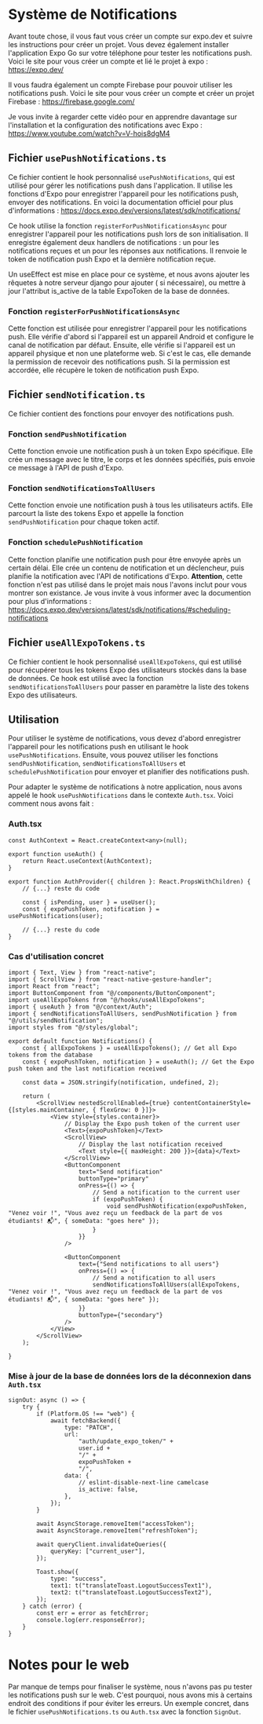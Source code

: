 # Système de Notifications

Avant toute chose, il vous faut vous créer un compte sur expo.dev et suivre les instructions pour créer un projet. Vous
devez également installer l'application Expo Go sur votre téléphone pour tester les notifications push. Voici le site
pour vous créer un compte et lié le projet à expo : https://expo.dev/

Il vous faudra également un compte Firebase pour pouvoir utiliser les notifications push. Voici le site pour vous créer
un compte et créer un projet Firebase : https://firebase.google.com/

Je vous invite à regarder cette vidéo pour en apprendre davantage sur l'installation et la configuration des
notifications avec Expo :
https://www.youtube.com/watch?v=V-hois8dgM4

## Fichier `usePushNotifications.ts`

Ce fichier contient le hook personnalisé `usePushNotifications`, qui est utilisé pour gérer les notifications push dans
l'application. Il utilise les fonctions d'Expo pour enregistrer l'appareil pour les notifications push, envoyer des
notifications. En voici la documentation officiel pour plus
d'informations : https://docs.expo.dev/versions/latest/sdk/notifications/

Ce hook utilise la fonction `registerForPushNotificationsAsync` pour enregistrer l'appareil pour les notifications push
lors de son initialisation. Il enregistre également deux handlers de notifications : un pour les notifications reçues
et un pour les réponses aux notifications. Il renvoie le token de notification push Expo et la dernière notification
reçue.

Un useEffect est mise en place pour ce système, et nous avons ajouter les rêquetes à notre serveur django pour ajouter (
si nécessaire), ou mettre à jour l'attribut is_active de la table ExpoToken de la base de données.

### Fonction `registerForPushNotificationsAsync`

Cette fonction est utilisée pour enregistrer l'appareil pour les notifications push. Elle vérifie d'abord si l'appareil
est un appareil Android et configure le canal de notification par défaut. Ensuite, elle vérifie si l'appareil est un
appareil physique et non une plateforme web. Si c'est le cas, elle demande la permission de recevoir des notifications
push. Si la permission est accordée, elle récupère le token de notification push Expo.

## Fichier `sendNotification.ts`

Ce fichier contient des fonctions pour envoyer des notifications push.

### Fonction `sendPushNotification`

Cette fonction envoie une notification push à un token Expo spécifique. Elle crée un message avec le titre, le corps et
les données spécifiés, puis envoie ce message à l'API de push d'Expo.

### Fonction `sendNotificationsToAllUsers`

Cette fonction envoie une notification push à tous les utilisateurs actifs. Elle parcourt la liste des tokens Expo et
appelle la fonction `sendPushNotification` pour chaque token actif.

### Fonction `schedulePushNotification`

Cette fonction planifie une notification push pour être envoyée après un certain délai. Elle crée un contenu de
notification et un déclencheur, puis planifie la notification avec l'API de notifications d'Expo. **Attention**, cette
fonction n'est pas utilisé dans le projet mais nous l'avons inclut pour vous montrer son existance. Je vous invite à
vous informer avec la documention pour plus d'informations :
https://docs.expo.dev/versions/latest/sdk/notifications/#scheduling-notifications

## Fichier `useAllExpoTokens.ts`

Ce fichier contient le hook personnalisé `useAllExpoTokens`, qui est utilisé pour récupérer tous les tokens Expo des
utilisateurs stockés dans la base de données. Ce hook est utilisé avec la fonction `sendNotificationsToAllUsers` pour
passer en paramètre la liste des tokens Expo des utilisateurs.

## Utilisation

Pour utiliser le système de notifications, vous devez d'abord enregistrer l'appareil pour les notifications push en
utilisant le hook `usePushNotifications`. Ensuite, vous pouvez utiliser les
fonctions `sendPushNotification`, `sendNotificationsToAllUsers` et `schedulePushNotification` pour envoyer et planifier
des notifications push.

Pour adapter le système de notifications à notre application, nous avons appelé le hook `usePushNotifications` dans le
contexte `Auth.tsx`. Voici comment nous avons fait :

### Auth.tsx

```tsx
const AuthContext = React.createContext<any>(null);

export function useAuth() {
    return React.useContext(AuthContext);
}

export function AuthProvider({ children }: React.PropsWithChildren) {
    // {...} reste du code

    const { isPending, user } = useUser();
    const { expoPushToken, notification } = usePushNotifications(user);

    // {...} reste du code
}

```

### Cas d'utilisation concret

```tsx 
import { Text, View } from "react-native";
import { ScrollView } from "react-native-gesture-handler";
import React from "react";
import ButtonComponent from "@/components/ButtonComponent";
import useAllExpoTokens from "@/hooks/useAllExpoTokens";
import { useAuth } from "@/context/Auth";
import { sendNotificationsToAllUsers, sendPushNotification } from "@/utils/sendNotification";
import styles from "@/styles/global";

export default function Notifications() {
    const { allExpoTokens } = useAllExpoTokens(); // Get all Expo tokens from the database
    const { expoPushToken, notification } = useAuth(); // Get the Expo push token and the last notification received

    const data = JSON.stringify(notification, undefined, 2);

    return (
        <ScrollView nestedScrollEnabled={true} contentContainerStyle={[styles.mainContainer, { flexGrow: 0 }]}>
            <View style={styles.container}>
                // Display the Expo push token of the current user
                <Text>{expoPushToken}</Text>
                <ScrollView>
                    // Display the last notification received
                    <Text style={{ maxHeight: 200 }}>{data}</Text>
                </ScrollView>
                <ButtonComponent
                    text="Send notification"
                    buttonType="primary"
                    onPress={() => {
                        // Send a notification to the current user
                        if (expoPushToken) {
                            void sendPushNotification(expoPushToken, "Venez voir !", "Vous avez reçu un feedback de la part de vos étudiants! 📬", { someData: "goes here" });
                        }
                    }}
                />

                <ButtonComponent
                    text={"Send notifications to all users"}
                    onPress={() => {
                        // Send a notification to all users
                        sendNotificationsToAllUsers(allExpoTokens, "Venez voir !", "Vous avez reçu un feedback de la part de vos étudiants! 📬", { someData: "goes here" });
                    }}
                    buttonType={"secondary"}
                />
            </View>
        </ScrollView>
    );

}
```

### Mise à jour de la base de données lors de la déconnexion dans `Auth.tsx`

```tsx 
signOut: async () => {
    try {
        if (Platform.OS !== "web") {
            await fetchBackend({
                type: "PATCH",
                url:
                    "auth/update_expo_token/" +
                    user.id +
                    "/" +
                    expoPushToken +
                    "/",
                data: {
                    // eslint-disable-next-line camelcase
                    is_active: false,
                },
            });
        }

        await AsyncStorage.removeItem("accessToken");
        await AsyncStorage.removeItem("refreshToken");

        await queryClient.invalidateQueries({
            queryKey: ["current_user"],
        });

        Toast.show({
            type: "success",
            text1: t("translateToast.LogoutSuccessText1"),
            text2: t("translateToast.LogoutSuccessText2"),
        });
    } catch (error) {
        const err = error as fetchError;
        console.log(err.responseError);
    }
}
```

# Notes pour le web

Par manque de temps pour finaliser le système, nous n'avons pas pu tester les notifications push sur le web. C'est
pourquoi, nous avons mis à certains endroit des conditions if pour éviter les erreurs.
Un exemple concret, dans le fichier `usePushNotifications.ts` ou `Auth.tsx` avec la fonction `SignOut`.